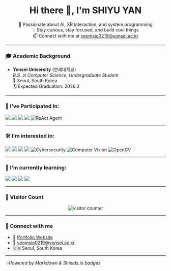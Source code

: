 <h1 align="center">Hi there 👋, I'm SHIYU YAN</h1>
<p align="center">
🌱 Passionate about AI, XR interaction, and system programming<br>
💡 Stay curious, stay focused, and build cool things<br>
📫 Connect with me at <a href="mailto:yeomsio0219@yonsei.ac.kr">yeomsio0219@yonsei.ac.kr</a>
</p>

---

### 🎓 Academic Background

- **Yonsei University** (연세대학교)  
  *B.S. in Computer Science, Undergraduate Student*  
  📍 Seoul, South Korea  
  🗓️ Expected Graduation: 2026.2
---
### 🚀 I've Participated In:
<p>
  <img src="https://img.shields.io/badge/Unity-000000?style=flat&logo=unity&logoColor=white"/>
  <img src="https://img.shields.io/badge/LaTeX-47A141?style=flat&logo=latex&logoColor=white"/>
  <img src="https://img.shields.io/badge/Linux-FCC624?style=flat&logo=linux&logoColor=black"/>
  <img src="https://img.shields.io/badge/C++-00599C?style=flat&logo=cplusplus&logoColor=white"/>
 <img src="https://img.shields.io/badge/ReAct%20Agent-43A047?style=flat" alt="ReAct Agent"/>
</p>

---

### 🛠️ I'm interested in:
<p>
  <img src="https://img.shields.io/badge/TinyLLaMA-FF9900?style=flat"/>
  <img src="https://img.shields.io/badge/OpenCV-5C3EE8?style=flat&logo=opencv&logoColor=white"/>
  <img src="https://img.shields.io/badge/PyTorch-EE4C2C?style=flat&logo=pytorch&logoColor=white"/>
  <img src="https://img.shields.io/badge/FastAPI-009688?style=flat&logo=fastapi&logoColor=white"/>
<img src="https://img.shields.io/badge/Cybersecurity-4CAF50?style=flat" alt="Cybersecurity"/>
<img src="https://img.shields.io/badge/Computer%20Vision-4CAF50?style=flat" alt="Computer Vision"/>
<img src="https://img.shields.io/badge/OpenCV-4CAF50?style=flat" alt="OpenCV"/>
</p>

---

### 📘 I'm currently learning:
<p>
  <img src="https://img.shields.io/badge/LLM Prompting-8A2BE2?style=flat"/>
  <img src="https://img.shields.io/badge/Kernel Hacking-FF4500?style=flat"/>
  <img src="https://img.shields.io/badge/Diffusion Models-4B8BBE?style=flat"/>
  <img src="https://img.shields.io/badge/Deep Learning-43A047?style=flat"/>
</p>

---

### 🎯 Visitor Count

<p align="center">
  <img src="https://count.getloli.com/get/@shiyuyan?theme=moebooru" alt="visitor counter"/>
</p>

---

### 🤝 Connect with me

- 💼 [Portfolio Website](https://github.com/siahsiahy)
- 📧 yeomsio0219@yonsei.ac.kr
- 🇰🇷 Seoul, South Korea

---

*✨Powered by Markdown & Shields.io badges*
